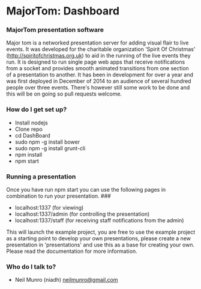 # MajorTom: Dashboard #

### MajorTom presentation software ###
            
Major tom is a networked presentation server for adding visual flair to live events. It was developed for the charitable organization 'Spirit Of Christmas' (http://spiritofchristmas.org.uk) to aid in the running of the live events they run. It is designed to run single page web apps that receive notifications from a socket and provides smooth animated transitions from one section of a presentation to another. It has been in development for over a year and was first deployed in December of 2014 to an audience of several hundred people over three events. There's however still some work to be done and this will be on going so pull requests welcome.

### How do I get set up? ###
            
* Install nodejs
* Clone repo
* cd DashBoard
* sudo npm -g install bower
* sudo npm -g install grunt-cli
* npm install
* npm start

### Running a presentation ###

Once you have run npm start you can use the following pages in combination to run your presentation. ###

* localhost:1337 (for viewing)
* localhost:1337/admin (for controlling the presentation)
* localhost:1337/staff (for receiving staff notifications from the admin)

This will launch the example project, you are free to use the example project as a starting point to develop your own presentations, please create a new presentation in 'presentations' and use this as a base for creating your own. Please read the documentation for more information.

### Who do I talk to? ###
            
* Neil Munro (niadh) <neilmunro@gmail.com>
